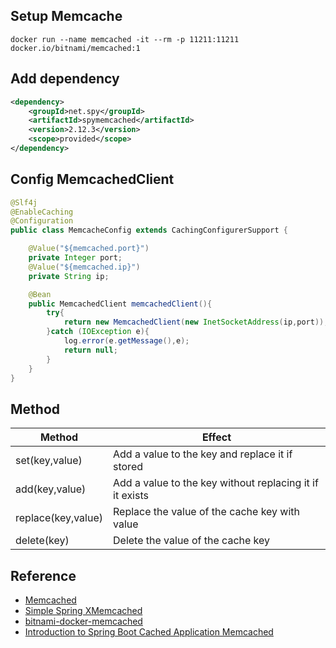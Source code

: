 ## Setup Memcache 
```
docker run --name memcached -it --rm -p 11211:11211 docker.io/bitnami/memcached:1
```

## Add dependency 
```xml
<dependency>
    <groupId>net.spy</groupId>
    <artifactId>spymemcached</artifactId>
    <version>2.12.3</version>
    <scope>provided</scope>
</dependency>
```
## Config MemcachedClient
```java
@Slf4j
@EnableCaching
@Configuration
public class MemcacheConfig extends CachingConfigurerSupport {

    @Value("${memcached.port}")
    private Integer port;
    @Value("${memcached.ip}")
    private String ip;

    @Bean
    public MemcachedClient memcachedClient(){
        try{
            return new MemcachedClient(new InetSocketAddress(ip,port));
        }catch (IOException e){
            log.error(e.getMessage(),e);
            return null;
        }
    }
}
```


## Method
|Method  | Effect|
|---|---|
| set(key,value)| Add a value to the key and replace it if stored|
|add(key,value) | Add a value to the key without replacing it if it exists|
|replace(key,value)|Replace the value of the cache key with value|
|delete(key)|Delete the value of the cache key|

## Reference
- [Memcached](https://memcached.org/)  
- [Simple Spring XMemcached](https://devcenter.heroku.com/articles/memcachier#spring-boot)
- [bitnami-docker-memcached](https://github.com/bitnami/bitnami-docker-memcached)
- [Introduction to Spring Boot Cached Application Memcached](https://programmer.group/introduction-to-spring-boot-cached-application-memcached.html)

